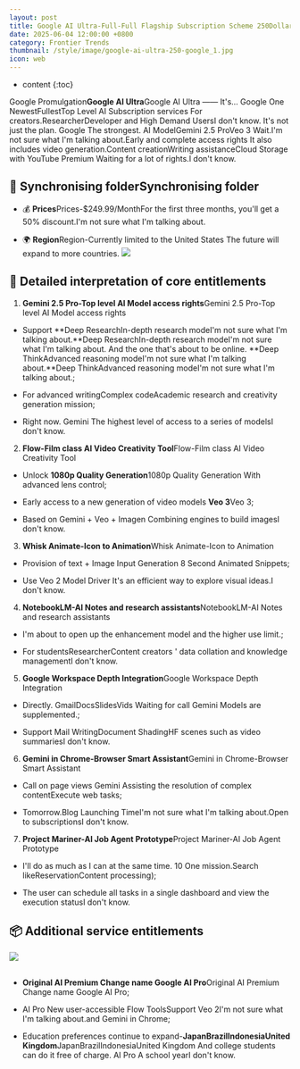 ```yaml
---
layout: post
title: Google AI Ultra-Full-Full Flagship Subscription Scheme 250Dollars./Month Enjoy.GoogleAll top-level services
date: 2025-06-04 12:00:00 +0800
category: Frontier Trends
thumbnail: /style/image/google-ai-ultra-250-google_1.jpg
icon: web
---
```

* content
{:toc}

Google Promulgation**Google AI Ultra**Google AI Ultra —— It's... Google One NewestFullestTop Level AI Subscription services For creators.ResearcherDeveloper and High Demand UsersI don't know.
It's not just the plan. Google The strongest. AI ModelGemini 2.5 ProVeo 3 Wait.I'm not sure what I'm talking about.Early and complete access rights It also includes video generation.Content creationWriting assistanceCloud Storage with YouTube Premium Waiting for a lot of rights.I don't know.

## 🧠 **Synchronising folder**Synchronising folder

- 💰 **Prices**Prices-$249.99/MonthFor the first three months, you'll get a 50% discount.I'm not sure what I'm talking about.

- 🌍 **Region**Region-Currently limited to the United States The future will expand to more countries.
![](https://assets-v2.circle.so/iygyphxorgmvb59synsyih0uob5m)

## 🔑 Detailed interpretation of core entitlements
1. **Gemini 2.5 Pro-Top level AI Model access rights**Gemini 2.5 Pro-Top level AI Model access rights

- Support **Deep ResearchIn-depth research modeI'm not sure what I'm talking about.**Deep ResearchIn-depth research modeI'm not sure what I'm talking about. And the one that's about to be online. **Deep ThinkAdvanced reasoning modeI'm not sure what I'm talking about.**Deep ThinkAdvanced reasoning modeI'm not sure what I'm talking about.;

- For advanced writingComplex codeAcademic research and creativity generation mission;

- Right now. Gemini The highest level of access to a series of modelsI don't know.

2. **Flow-Film class AI Video Creativity Tool**Flow-Film class AI Video Creativity Tool

- Unlock **1080p Quality Generation**1080p Quality Generation With advanced lens control;

- Early access to a new generation of video models **Veo 3**Veo 3;

- Based on Gemini + Veo + Imagen Combining engines to build imagesI don't know.

3. **Whisk Animate-Icon to Animation**Whisk Animate-Icon to Animation

- Provision of text + Image Input Generation 8 Second Animated Snippets;

- Use Veo 2 Model Driver It's an efficient way to explore visual ideas.I don't know.

4. **NotebookLM-AI Notes and research assistants**NotebookLM-AI Notes and research assistants

- I'm about to open up the enhancement model and the higher use limit.;

- For studentsResearcherContent creators ' data collation and knowledge managementI don't know.

5. **Google Workspace Depth Integration**Google Workspace Depth Integration

- Directly. GmailDocsSlidesVids Waiting for call Gemini Models are supplemented.;

- Support Mail WritingDocument ShadingHF scenes such as video summariesI don't know.

6. **Gemini in Chrome-Browser Smart Assistant**Gemini in Chrome-Browser Smart Assistant

- Call on page views Gemini Assisting the resolution of complex contentExecute web tasks;

- Tomorrow.Blog Launching TimeI'm not sure what I'm talking about.Open to subscriptionsI don't know.

7. **Project Mariner-AI Job Agent Prototype**Project Mariner-AI Job Agent Prototype

- I'll do as much as I can at the same time. 10 One mission.Search likeReservationContent processing);

- The user can schedule all tasks in a single dashboard and view the execution statusI don't know.

## 📦 Additional service entitlements
![](https://assets-v2.circle.so/jcios36c8jtv15hwvfrmwjfdonfm)
## 


- **Original AI Premium Change name Google AI Pro**Original AI Premium Change name Google AI Pro;

- AI Pro New user-accessible Flow ToolsSupport Veo 2I'm not sure what I'm talking about.and Gemini in Chrome;

- Education preferences continue to expand-**JapanBrazilIndonesiaUnited Kingdom**JapanBrazilIndonesiaUnited Kingdom And college students can do it free of charge. AI Pro A school yearI don't know.

